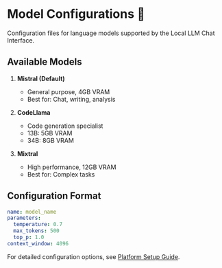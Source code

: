 # Model Configurations 🧠

Configuration files for language models supported by the Local LLM Chat Interface.

## Available Models

1. **Mistral (Default)**
   - General purpose, 4GB VRAM
   - Best for: Chat, writing, analysis

2. **CodeLlama**
   - Code generation specialist
   - 13B: 5GB VRAM
   - 34B: 8GB VRAM

3. **Mixtral**
   - High performance, 12GB VRAM
   - Best for: Complex tasks

## Configuration Format

```yaml
name: model_name
parameters:
  temperature: 0.7
  max_tokens: 500
  top_p: 1.0
context_window: 4096
```

For detailed configuration options, see [Platform Setup Guide](../docs/platform_setup.md#performance-optimization). 